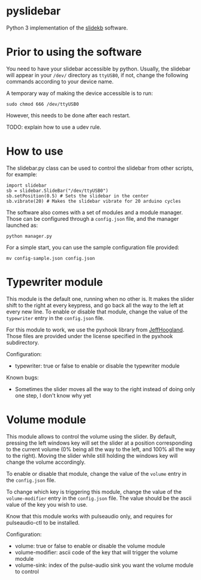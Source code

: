 # pyslidebar

Python 3 implementation of the [slidekb](https://slidekb.com/) software.

# Prior to using the software

You need to have your slidebar accessible by python.
Usually, the slidebar will appear in your `/dev/` directory as `ttyUSB0`, if not, change the following commands according to your device name.

A temporary way of making the device accessible is to run:

    sudo chmod 666 /dev/ttyUSB0

However, this needs to be done after each restart.

TODO: explain how to use a udev rule.

# How to use

The slidebar.py class can be used to control the slidebar from other scripts, for example:

    import slidebar
    sb = slidebar.SlideBar("/dev/ttyUSB0")
    sb.setPosition(0.5) # Sets the slidebar in the center
    sb.vibrate(20) # Makes the slidebar vibrate for 20 arduino cycles

The software also comes with a set of modules and a module manager.
Those can be configured through a `config.json` file, and the manager launched as:

    python manager.py

For a simple start, you can use the sample configuration file provided:

	mv config-sample.json config.json

# Typewriter module

This module is the default one, running when no other is.
It makes the slider shift to the right at every keypress, and go back all the way to the left at every new line.
To enable or disable that module, change the value of the `typewriter` entry in the `config.json` file.

For this module to work, we use the pyxhook library from [JeffHoogland](https://github.com/JeffHoogland/pyxhook).
Those files are provided under the license specified in the pyxhook subdirectory.

Configuration:

 - typewriter: true or false to enable or disable the typewriter module

Known bugs:

 - Sometimes the slider moves all the way to the right instead of doing only one step, I don't know why yet

# Volume module

This module allows to control the volume using the slider.
By default, pressing the left windows key will set the slider at a position corresponding to the current volume (0% being all the way to the left, and 100% all the way to the right).
Moving the slider while still holding the windows key will change the volume accordingly.

To enable or disable that module, change the value of the `volume` entry in the `config.json` file.


To change which key is triggering this module, change the value of the `volume-modifier` entry in the `config.json` file.
The value should be the ascii value of the key you wish to use.

Know that this module works with pulseaudio only, and requires for pulseaudio-ctl to be installed.


Configuration:

 - volume: true or false to enable or disable the volume module
 - volume-modifier: ascii code of the key that will trigger the volume module
 - volume-sink: index of the pulse-audio sink you want the volume module to control
